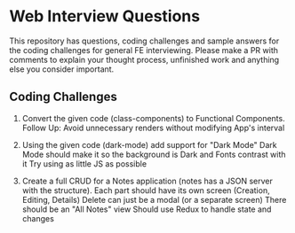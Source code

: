 # Web Interview Questions
This repository has questions, coding challenges and sample answers for the coding challenges for general FE interviewing.
Please make a PR with comments to explain your thought process, unfinished work and anything else you consider important.

## Coding Challenges
1. Convert the given code (class-components) to Functional Components.
    Follow Up: Avoid unnecessary renders without modifying App's interval

2. Using the given code (dark-mode) add support for "Dark Mode"
  Dark Mode should make it so the background is Dark and Fonts contrast with it
  Try using as little JS as possible

3. Create a full CRUD for a Notes application (notes has a JSON server with the structure).
  Each part should have its own screen (Creation, Editing, Details)
  Delete can just be a modal (or a separate screen)
  There should be an "All Notes" view
  Should use Redux to handle state and changes

